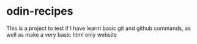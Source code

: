 # odin-recipes
This is a project to test if I have learnt basic git and github commands, as well as make a very basic html only website
